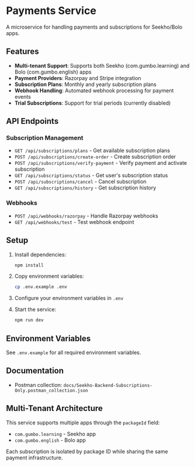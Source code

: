 # Payments Service

A microservice for handling payments and subscriptions for Seekho/Bolo apps.

## Features

- **Multi-tenant Support**: Supports both Seekho (com.gumbo.learning) and Bolo (com.gumbo.english) apps
- **Payment Providers**: Razorpay and Stripe integration
- **Subscription Plans**: Monthly and yearly subscription plans
- **Webhook Handling**: Automated webhook processing for payment events
- **Trial Subscriptions**: Support for trial periods (currently disabled)

## API Endpoints

### Subscription Management
- `GET /api/subscriptions/plans` - Get available subscription plans
- `POST /api/subscriptions/create-order` - Create subscription order
- `POST /api/subscriptions/verify-payment` - Verify payment and activate subscription
- `GET /api/subscriptions/status` - Get user's subscription status
- `POST /api/subscriptions/cancel` - Cancel subscription
- `GET /api/subscriptions/history` - Get subscription history

### Webhooks
- `POST /api/webhooks/razorpay` - Handle Razorpay webhooks
- `GET /api/webhooks/test` - Test webhook endpoint

## Setup

1. Install dependencies:
   ```bash
   npm install
   ```

2. Copy environment variables:
   ```bash
   cp .env.example .env
   ```

3. Configure your environment variables in `.env`

4. Start the service:
   ```bash
   npm run dev
   ```

## Environment Variables

See `.env.example` for all required environment variables.

## Documentation

- Postman collection: `docs/Seekho-Backend-Subscriptions-Only.postman_collection.json`

## Multi-Tenant Architecture

This service supports multiple apps through the `packageId` field:
- `com.gumbo.learning` - Seekho app
- `com.gumbo.english` - Bolo app

Each subscription is isolated by package ID while sharing the same payment infrastructure.
